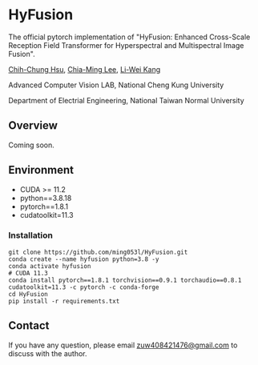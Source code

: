 # HyFusion
The official pytorch implementation of "HyFusion: Enhanced Cross-Scale Reception Field Transformer for Hyperspectral and Multispectral Image Fusion".

[Chih-Chung Hsu](https://cchsu.info/), [Chia-Ming Lee](https://ming053l.github.io/), [Li-Wei Kang](https://scholar.google.com/citations?user=QwSzhgEAAAAJ&hl=zh-TW)

Advanced Computer Vision LAB, National Cheng Kung University

Department of Electrial Engineering, National Taiwan Normal University


## Overview
Coming soon.


## Environment

- CUDA >= 11.2
- python==3.8.18
- pytorch==1.8.1 
- cudatoolkit=11.3 

### Installation
```
git clone https://github.com/ming053l/HyFusion.git
conda create --name hyfusion python=3.8 -y
conda activate hyfusion
# CUDA 11.3
conda install pytorch==1.8.1 torchvision==0.9.1 torchaudio==0.8.1 cudatoolkit=11.3 -c pytorch -c conda-forge
cd HyFusion
pip install -r requirements.txt
```


## Contact
If you have any question, please email zuw408421476@gmail.com to discuss with the author.
